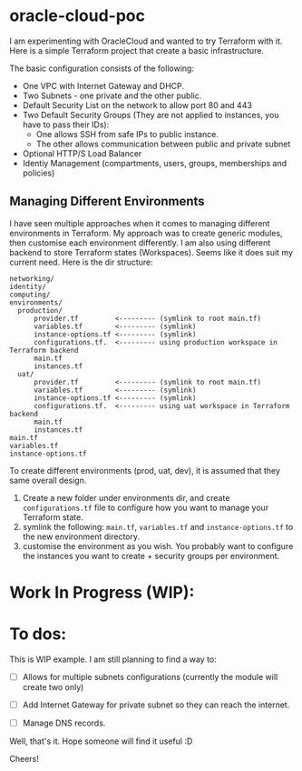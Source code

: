 # oracle-cloud-poc

I am experimenting with OracleCloud and wanted to try Terraform with it. Here is a simple Terraform project that create a basic infrastructure.


The basic configuration consists of the following:

* One VPC with Internet Gateway and DHCP.
* Two Subnets - one private and the other public.
* Default Security List on the network to allow port 80 and 443
* Two Default Security Groups (They are not applied to instances, you have to pass their IDs): 
    * One allows SSH from safe IPs to public instance.
    * The other allows communication between public and private subnet
* Optional HTTP/S Load Balancer
* Identiy Management (compartments, users, groups, memberships and policies)

## Managing Different Environments
I have seen multiple approaches when it comes to managing different environments in Terraform. My approach was to create generic modules, then customise each environment
differently. I am also using different backend to store Terraform states (Workspaces). Seems like it does suit my current need. Here is the dir structure:
```
networking/
identity/
computing/
environments/
  production/
      provider.tf         <--------- (symlink to root main.tf)
      variables.tf        <--------- (symlink)
      instance-options.tf <--------- (symlink)
      configurations.tf.  <--------- using production workspace in Terraform backend
      main.tf
      instances.tf
  uat/
      provider.tf         <--------- (symlink to root main.tf)
      variables.tf        <--------- (symlink)
      instance-options.tf <--------- (symlink)
      configurations.tf.  <--------- using uat workspace in Terraform backend
      main.tf
      instances.tf
main.tf
variables.tf
instance-options.tf
```

To create different environments (prod, uat, dev), it is assumed that they same overall design.
1. Create a new folder under environments dir, and create `configurations.tf` file to configure how you want to manage your Terraform state.
2. symlink the following: `main.tf`, `variables.tf` and `instance-options.tf` to the new environment directory.
3. customise the environment as you wish. You probably want to configure the instances you want to create + security groups per environment.

# Work In Progress (WIP):

# To dos:
This is WIP example. I am still planning to find a way to:

- [ ] Allows for multiple subnets configurations (currently the module will create two only)
- [ ] Add Internet Gateway for private subnet so they can reach the internet.
- [ ] Manage DNS records.

 
 Well, that's it. Hope someone will find it useful :D 


 Cheers!

 
